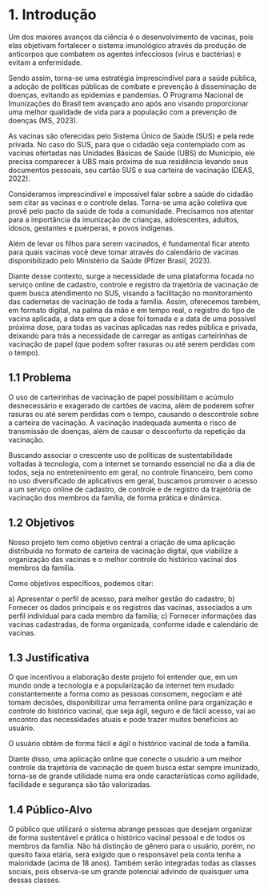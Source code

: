 # 1. Introdução

Um dos maiores avanços da ciência é o desenvolvimento de vacinas, pois elas objetivam fortalecer o sistema imunológico através da produção de anticorpos que combatem os agentes infecciosos (vírus e bactérias) e evitam a enfermidade.

Sendo assim, torna-se uma estratégia imprescindível para a saúde pública, a adoção de políticas públicas de combate e prevenção à disseminação de doenças, evitando as epidemias e pandemias. O Programa Nacional de Imunizações do Brasil tem avançado ano após ano visando proporcionar uma melhor qualidade de vida para a população com a prevenção de doenças (MS, 2023).

As vacinas são oferecidas pelo Sistema Único de Saúde (SUS) e pela rede privada. No caso do SUS, para que o cidadão seja contemplado com as vacinas ofertadas nas Unidades Básicas de Saúde (UBS) do Município, ele precisa comparecer à UBS mais próxima de sua residência levando seus documentos pessoais, seu cartão SUS e sua carteira de vacinação (DEAS, 2022).

Consideramos imprescindível e impossível falar sobre a saúde do cidadão sem citar as vacinas e o controle delas. Torna-se uma ação coletiva que provê pelo pacto da saúde de toda a comunidade. Precisamos nos atentar para a importância da imunização de crianças, adolescentes, adultos, idosos, gestantes e puérperas, e povos indígenas.

Além de levar os filhos para serem vacinados, é fundamental ficar atento para quais vacinas você deve tomar através do calendário de vacinas disponibilizado pelo Ministério da Saúde (Pfizer Brasil, 2023).

Diante desse contexto, surge a necessidade de uma plataforma focada no serviço online de cadastro, controle e registro da trajetória de vacinação de quem busca atendimento no SUS, visando a facilitação no monitoramento das cadernetas de vacinação de toda a família. Assim, oferecemos também, em formato digital, na palma da mão e em tempo real, o registro do tipo de vacina aplicada, a data em que a dose foi tomada e a data de uma possível próxima dose, para todas as vacinas aplicadas nas redes pública e privada, deixando para trás a necessidade de carregar as antigas carteirinhas de vacinação de papel (que podem sofrer rasuras ou até serem perdidas com o tempo).


## 1.1 Problema

O uso de carteirinhas de vacinação de papel possibilitam o acúmulo desnecessário e exagerado de cartões de vacina, além de poderem sofrer rasuras ou até serem perdidas com o tempo, causando o descontrole sobre a carteira de vacinação. A vacinação inadequada aumenta o risco de transmissão de doenças, além de causar o desconforto da repetição da vacinação.

Buscando associar o crescente uso de políticas de sustentabilidade voltadas à tecnologia, com a internet se tornando essencial no dia a dia de todos, seja no entretenimento em geral, no controle financeiro, bem como no uso diversificado de aplicativos em geral, buscamos promover o acesso a um serviço online de cadastro, de controle e de registro da trajetória de vacinação dos membros da família, de forma prática e dinâmica.


## 1.2 Objetivos

Nosso projeto tem como objetivo central a criação de uma aplicação distribuída no formato de carteira de vacinação digital, que viabilize a organização das vacinas e o melhor controle do histórico vacinal dos membros da família.

Como objetivos específicos, podemos citar:

a) Apresentar o perfil de acesso, para melhor gestão do cadastro;
b) Fornecer os dados principais e os registros das vacinas, associados a um perfil individual para cada membro da família;
c) Fornecer informações das vacinas cadastradas, de forma organizada, conforme idade e calendário de vacinas.


## 1.3 Justificativa

O que incentivou a elaboração deste projeto foi entender que, em um mundo onde a tecnologia e a popularização da internet tem mudado constantemente a forma como as pessoas consomem, negociam e até tomam decisões, disponibilizar uma ferramenta online para organização e controle do histórico vacinal, que seja ágil, seguro e de fácil acesso, vai ao encontro das necessidades atuais e pode trazer muitos benefícios ao usuário.

O usuário obtém de forma fácil e ágil o histórico vacinal de toda a família.

Diante disso, uma aplicação online que conecte o usuário a um melhor controle da trajetória de vacinação de quem busca estar sempre imunizado, torna-se de grande utilidade numa era onde características como agilidade, facilidade e segurança são tão valorizadas.


## 1.4 Público-Alvo

O público que utilizará o sistema abrange pessoas que desejam organizar de forma sustentável e prática o histórico vacinal pessoal e de todos os membros da família. Não há distinção de gênero para o usuário, porém, no quesito faixa etária, será exigido que o responsável pela conta tenha a maioridade (acima de 18 anos). Também serão integradas todas as classes sociais, pois observa-se um grande potencial advindo de quaisquer uma dessas classes.


